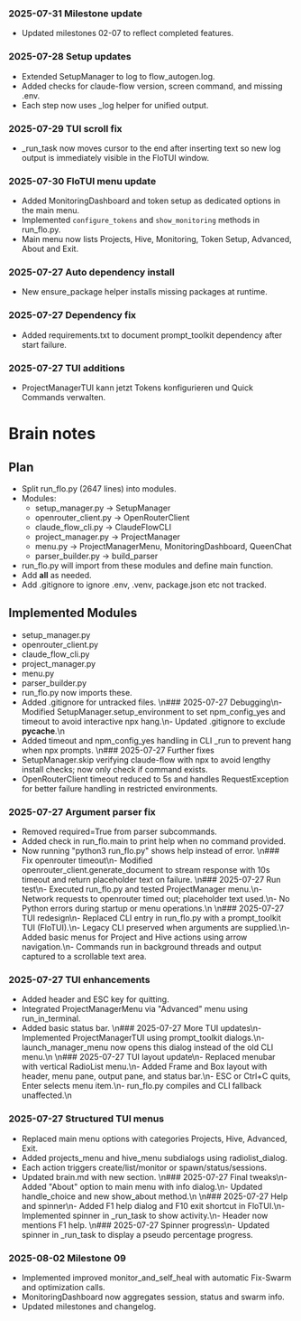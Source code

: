 ### 2025-07-31 Milestone update
- Updated milestones 02-07 to reflect completed features.

### 2025-07-28 Setup updates
- Extended SetupManager to log to flow_autogen.log.
- Added checks for claude-flow version, screen command, and missing .env.
- Each step now uses _log helper for unified output.
### 2025-07-29 TUI scroll fix
- _run_task now moves cursor to the end after inserting text so new log output
  is immediately visible in the FloTUI window.
### 2025-07-30 FloTUI menu update
- Added MonitoringDashboard and token setup as dedicated options in the main
  menu.
- Implemented `configure_tokens` and `show_monitoring` methods in run_flo.py.
- Main menu now lists Projects, Hive, Monitoring, Token Setup, Advanced, About
  and Exit.
### 2025-07-27 Auto dependency install
- New ensure_package helper installs missing packages at runtime.

### 2025-07-27 Dependency fix
- Added requirements.txt to document prompt_toolkit dependency after start failure.

### 2025-07-27 TUI additions
- ProjectManagerTUI kann jetzt Tokens konfigurieren und Quick Commands verwalten.

# Brain notes
## Plan
- Split run_flo.py (2647 lines) into modules.
- Modules:
  - setup_manager.py -> SetupManager
  - openrouter_client.py -> OpenRouterClient
  - claude_flow_cli.py -> ClaudeFlowCLI
  - project_manager.py -> ProjectManager
  - menu.py -> ProjectManagerMenu, MonitoringDashboard, QueenChat
  - parser_builder.py -> build_parser
- run_flo.py will import from these modules and define main function.
- Add __all__ as needed.
- Add .gitignore to ignore .env, .venv, package.json etc not tracked.

## Implemented Modules
- setup_manager.py
- openrouter_client.py
- claude_flow_cli.py
- project_manager.py
- menu.py
- parser_builder.py
- run_flo.py now imports these.
- Added .gitignore for untracked files.
\n### 2025-07-27 Debugging\n- Modified SetupManager.setup_environment to set npm_config_yes and timeout to avoid interactive npx hang.\n- Updated .gitignore to exclude __pycache__.\n
- Added timeout and npm_config_yes handling in CLI _run to prevent hang when npx prompts.
\n### 2025-07-27 Further fixes
- SetupManager.skip verifying claude-flow with npx to avoid lengthy install
  checks; now only check if command exists.
- OpenRouterClient timeout reduced to 5s and handles RequestException for
  better failure handling in restricted environments.

### 2025-07-27 Argument parser fix
- Removed required=True from parser subcommands.
- Added check in run_flo.main to print help when no command provided.
- Now running "python3 run_flo.py" shows help instead of error.
\n### Fix openrouter timeout\n- Modified openrouter_client.generate_document to stream response with 10s timeout and return placeholder text on failure.
\n### 2025-07-27 Run test\n- Executed run_flo.py and tested ProjectManager menu.\n- Network requests to openrouter timed out; placeholder text used.\n- No Python errors during startup or menu operations.\n
\n### 2025-07-27 TUI redesign\n- Replaced CLI entry in run_flo.py with a prompt_toolkit TUI (FloTUI).\n- Legacy CLI preserved when arguments are supplied.\n- Added basic menus for Project and Hive actions using arrow navigation.\n- Commands run in background threads and output captured to a scrollable text area.

### 2025-07-27 TUI enhancements
- Added header and ESC key for quitting.
- Integrated ProjectManagerMenu via "Advanced" menu using run_in_terminal.
- Added basic status bar.
\n### 2025-07-27 More TUI updates\n- Implemented ProjectManagerTUI using prompt_toolkit dialogs.\n- launch_manager_menu now opens this dialog instead of the old CLI menu.\n
\n### 2025-07-27 TUI layout update\n- Replaced menubar with vertical RadioList menu.\n- Added Frame and Box layout with header, menu pane, output pane, and status bar.\n- ESC or Ctrl+C quits, Enter selects menu item.\n- run_flo.py compiles and CLI fallback unaffected.\n
### 2025-07-27 Structured TUI menus
- Replaced main menu options with categories Projects, Hive, Advanced, Exit.
- Added projects_menu and hive_menu subdialogs using radiolist_dialog.
- Each action triggers create/list/monitor or spawn/status/sessions.
- Updated brain.md with new section.
\n### 2025-07-27 Final tweaks\n- Added "About" option to main menu with info dialog.\n- Updated handle_choice and new show_about method.\n
\n### 2025-07-27 Help and spinner\n- Added F1 help dialog and F10 exit shortcut in FloTUI.\n- Implemented spinner in _run_task to show activity.\n- Header now mentions F1 help.
\n### 2025-07-27 Spinner progress\n- Updated spinner in _run_task to display a pseudo percentage progress.

### 2025-08-02 Milestone 09
- Implemented improved monitor_and_self_heal with automatic Fix-Swarm and optimization calls.
- MonitoringDashboard now aggregates session, status and swarm info.
- Updated milestones and changelog.
